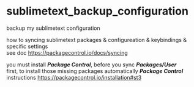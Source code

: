 # sublimetext_backup_configuration
backup my sublimetext configuration

how to syncing sublimetext packages & configureation & keybindings & specific settings<br>
see doc https://packagecontrol.io/docs/syncing

you must install ***Package Control***, before you sync ***Packages/User*** <br> first,
to install those missing packages automatically
***Package Control*** instructions https://packagecontrol.io/installation#st3
